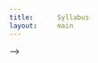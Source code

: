 ```yaml
---
title:      Syllabus
layout:     main
---
```


<!-- ### Lecture and section information

CS 2043, Spring 2016
Lecture time: MWF 11:15am - 12:05pm
Location location: Hollister Hall B14

### Staff and office hours

##### Lecturer: Stephen McDowell

- Tuesday: 6:00pm - 7:00pm, Gates G19

#### Notice
Do not, under any circumstances, e-mail any of the TAs directly.  All questions /
queries for help should be done in person during office hours, or on the course
Piazza.  If there is something urgent going on, you should e-mail me directly.

##### TA: Abhishek Agarwal

- Tuesday: 1:30pm - 2:30pm, Gates G17
- Thursday: 5:30pm - 6:30pm, Gates G17

##### TA: Jerome Francis

- Monday: 2:30pm - 3:30pm, Gates G13
- Friday: 2pm - 5pm, Gates G13

##### TA: Joseph Marino

- Wednesday: 10am - 11am, Gates G13
- Thursday: 2pm - 3pm, Gates G13

##### TA: Peter McGahren

- Monday: 3:30pm - 4:30pm, Gates G13
- Wednesday: 3:30pm - 4:30pm, Gates G13 -->
<!--
<!-- In picture form: -->
<!-- <iframe src="https://calendar.google.com/calendar/embed?showCalendars=0&amp;mode=WEEK&amp;height=600&amp;wkst=1&amp;bgcolor=%23FFFFFF&amp;src=cornell.edu_48osq5ogtnihdlthpicskj5en8%40group.calendar.google.com&amp;color=%232952A3&amp;ctz=America%2FNew_York" style="border-width:0" width="800" height="600" frameborder="0" scrolling="no"></iframe> -->
<!--
### Catalog description

2 credits.  S/U Only. UNIX and UNIX-like systems are increasingly being used
on personal computers, mobile phones, web servers, and many other systems.
They represent a wonderful family of programming environments useful both to
computer scientists and to people in many other fields, such as computational
biology and computational linguistics, in which data is naturally represented
by strings.  This course takes students from shell basics and piping, to
regular-expression processing tools, to shell scripting and Python.  Other
topics to be covered include handling concurrent and remote resources,
manipulating streams and files, and managing software installations.

### Prerequisites

One programming course or equivalent programming experience.  No previous
knowledge of UNIX or expertise in any particular language is assumed.

### Texts

None required, but I may add some external references on the <a href="readings.html">
Readings</a> page.

### Course technologies

- We will be working together on some selected programming / shell exercises
  in class, and you are *encouraged* to bring a laptop (or tablet) to fully
  participate.
- You will need a free GitHub account.
- You will need a Unix development environment (native install, or Virtual Machine).
- Please refer to the <a href="getting_started.html">Getting Started</a> page
  for more information.

### Class material

Class material will be posted on GitHub, including the assignments, lecture slides,
and lecture demos.

Student work will also be posted on GitHub in private repositories (don't worry,
we will discuss how these work in class).  I will setup your repositories for you.

## Course work

### In-class work

It is in your best interest to attend lecture so you can participate in the demos.
The purpose of the demos is to solidify what we have covered, in a "learning-by-doing"
scenario.  None of this will be graded or tracked in any way, and is strictly for
practice.

### Assignments

There will be around 5 assignments in all.  All assignments will be done
individually, though the final project *may* be groups of 2.  We'll talk
about that option later in the course.

On weeks when an assignment is due, it will be due at **5pm EST on Friday**.
These deadlines are be posted on the <a href="schedule.html">Schedule</a>
page.  This time was chosen to hopefully make your life easier; you are taking
other classes and the majority should have non-conflicting deadlines with
this time.

#### Submissions

You will be submitting all of your work through GitHub.  This will be explained
in gory detail during lecture, but effectively all you need to do is make sure
that you have pushed your submission to your private repository **on the master
branch** by the deadline and it is submitted.  Don't worry if you are unfamiliar
with what this means, you will be shortly.

#### Feedback and Grade Postings

We will be providing you with feedback on the [Cornell University Course Management
System (CMS)][CMS].  We will grade your work as soon as reasonably possible, but
you are encouraged to setup notifications on CMS so that you get an e-mail with
when grades are released.  Inside the purple navbar on the left after you have
clicked on "CS 2043", click on the "Notifications" section.  Check the

- ...grades for an assignment are released.

box and click "Update" at the bottom to receive an e-mail when grades for an
assignment are released.

[CMS]: http://cms.csuglab.cornell.edu/

### Grading

Each assignment will be worth 10 points.  Your final grade will be determined by
a weighted average of all your scores.  I will not be releasing what this weighting
scheme is, so please do not ask for it.  The most I will say is that this is an
S/U class, so if you had to label it 6 and above are S and 5 and below are U.

Were I to release an official weighting policy, I would be required to follow it.
Ambiguity in this regard really does serve you best.

## Course policies

### Late work policy

As stated previously, assignments will be due by 5pm on Friday.  This is a hard
deadline.  However, life happens.  If you happen to need extra time, this is how it
will work: --> -->

<!--
  It really shouldn't have been necessary to do this...but markdown tables dont have rules
  as far as I can tell...
-->
<!-- $$
\begin{array}{|l|c|}
  \hline
  \mathbf{\text{Submission Time}   } & \mathbf{\text{Late Penalty}} \\ \hline \hline
  \text{Fri @5:01pm -- Fri @11:59pm} & \text{0.001 points         } \\ \hline
  \text{Sat @12:01am -- Sat @5:00pm} & \text{1 point              } \\ \hline
  \text{Sat @5:01pm -- Sun @5:00pm } & \text{2 points             } \\ \hline
  \text{Sun @5:01pm -- Mon @5:00pm } & \text{3 points             } \\ \hline
\end{array}
$$ -->

<!-- In words, you lose 1 point per 24hr period it is late with a quasi-grace period on
Friday evening.  No submissions will be accepted after 5pm on Monday.

### Collaboration

An assignment is an academic document, like a journal article.
When you turn it in, you are claiming everything in it is your
original work, *unless you cite a source for it*.

As part of the process of learning development skills, you should
attempt to develop and debug code for yourself.  You are welome to discuss the
assignments with other students *at a high level*, but you are forbidden -- under
any circumstances -- to be in the posession of another students' code.  This includes,
but is not limited to, looking at their code, copying their code, stealing their computer,
hacking the servers...

### Academic integrity

The assignments are there to teach you, and I assume you are interested in learning the
material by being enrolled in the course.  Cheating will teach you nothing, and can only
stand to hurt you.

We expect academic integrity from everyone.  School is stressful, and you may feel pressure
from your coursework or other factors, but that is no reason for dishonesty!  If you feel you
can't complete the work on the own, come talk to the professor, the TA, or your advisor, and
we can help you figure out what to do.

For more information, see Cornell's
[Code of Academic Integrity](http://cuinfo.cornell.edu/aic.cfm).

### Code of conduct

We have a [code of conduct](conduct.html) for contributing to the
class (adapted from
[the Contributor Covenant 1.2.0](http://contributor-covenant.org/)).
In addition to not harrassing each other, note that you *must not
publish private information without permission*.

With that in mind, we welcome any fixes / modifications to the course materials, including
the website, lecture slides, assignment skeletons, etc.  We will teach you how to submit
pull-requests, any changes or fixes you would like to suggest should be done in this way.

Any code or documentation you post for inclusion in the main class
repository should be released under an appropriate open license; see
the
[contributing guidelines](https://github.com/cs2043-sp16/cs2043-sp16.github.io/blob/master/CONTRIBUTING.md).

### Emergency procedures

In the event of a major campus emergency, course requirements, deadlines, and
grading percentages are subject to changes that may be necessitated by a
revised semester calendar or other circumstances.  Any such announcements will
be posted to [the course home page](index.html). -->
